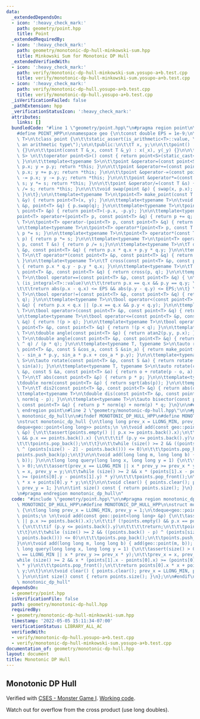 ```yaml
---
data:
  _extendedDependsOn:
  - icon: ':heavy_check_mark:'
    path: geometry/point.hpp
    title: Point
  _extendedRequiredBy:
  - icon: ':heavy_check_mark:'
    path: geometry/monotonic-dp-hull-minkowski-sum.hpp
    title: Minkowski Sum for Monotonic DP Hull
  _extendedVerifiedWith:
  - icon: ':heavy_check_mark:'
    path: verify/monotonic-dp-hull-minkowski-sum.yosupo-a+b.test.cpp
    title: verify/monotonic-dp-hull-minkowski-sum.yosupo-a+b.test.cpp
  - icon: ':heavy_check_mark:'
    path: verify/monotonic-dp-hull.yosupo-a+b.test.cpp
    title: verify/monotonic-dp-hull.yosupo-a+b.test.cpp
  _isVerificationFailed: false
  _pathExtension: hpp
  _verificationStatusIcon: ':heavy_check_mark:'
  attributes:
    links: []
  bundledCode: "#line 1 \"geometry/point.hpp\"\n#pragma region point\n\n#ifndef POINT_HPP\n\
    #define POINT_HPP\n\nnamespace geo {\n\tconst double EPS = 1e-9;\n\n\ttemplate<typename\
    \ T>\n\tclass point {\n\t\tstatic_assert(is_arithmetic<T>::value, \"T must be\
    \ an arithmetic type\");\n\n\tpublic:\n\t\tT x, y;\n\n\t\tpoint() : x(T{}), y(T{})\
    \ {}\n\n\t\tpoint(const T &_x, const T &_y) : x(_x), y(_y) {}\n\n\t\ttemplate<typename\
    \ S> \n\t\toperator point<S>() const { return point<S>(static_cast<S>(x), static_cast<S>(y));\
    \ }\n\n\t\ttemplate<typename S>\n\t\tpoint &operator=(const point<S> &p) { x =\
    \ p.x; y = p.y; return *this; }\n\n\t\tpoint &operator+=(const point &p) { x +=\
    \ p.x; y += p.y; return *this; }\n\n\t\tpoint &operator-=(const point &p) { x\
    \ -= p.x; y -= p.y; return *this; }\n\n\t\tpoint &operator*=(const T &s) { x *=\
    \ s; y *= s; return *this; }\n\n\t\tpoint &operator/=(const T &s) { x /= s; y\
    \ /= s; return *this; }\n\n\t\tvoid swap(point &p) { swap(x, p.x); swap(y, p.y);\
    \ }\n\t};\n\n\ttemplate<typename T>\n\tpoint<T> make_point(const T &x, const T\
    \ &y) { return point<T>(x, y); }\n\n\ttemplate<typename T>\n\tvoid swap(point<T>\
    \ &p, point<T> &q) { p.swap(q); }\n\n\ttemplate<typename T>\n\tpoint<T> operator-(const\
    \ point<T> &p) { return point<T>(-p.x, -p.y); }\n\n\ttemplate<typename T>\n\t\
    point<T> operator+(point<T> p, const point<T> &q) { return p += q; }\n\n\ttemplate<typename\
    \ T>\n\tpoint<T> operator-(point<T> p, const point<T> &q) { return p -= q; }\n\
    \n\ttemplate<typename T>\n\tpoint<T> operator*(point<T> p, const T &s) { return\
    \ p *= s; }\n\n\ttemplate<typename T>\n\tpoint<T> operator*(const T &s, point<T>\
    \ p) { return p *= s; }\n\n\ttemplate<typename T>\n\tpoint<T> operator/(point<T>\
    \ p, const T &s) { return p /= s;}\n\n\ttemplate<typename T>\n\tT dot(const point<T>\
    \ &p, const point<T> &q) { return p.x * q.x + p.y * q.y; }\n\n\ttemplate<typename\
    \ T>\n\tT operator*(const point<T> &p, const point<T> &q) { return dot(p, q);\
    \ }\n\n\ttemplate<typename T>\n\tT cross(const point<T> &p, const point<T> &q)\
    \ { return p.x * q.y - p.y * q.x; }\n\n\ttemplate<typename T>\n\tT operator^(const\
    \ point<T> &p, const point<T> &q) { return cross(p, q); }\n\n\ttemplate<typename\
    \ T>\n\tbool operator==(const point<T> &p, const point<T> &q) { \n\t\tif constexpr\
    \ (is_integral<T>::value)\n\t\t\treturn p.x == q.x && p.y == q.y; \n\t\telse \n\
    \t\t\treturn abs(p.x - q.x) <= EPS && abs(p.y - q.y) <= EPS;\n\t} \n\n\ttemplate<typename\
    \ T>\n\tbool operator!=(const point<T> &p, const point<T> &q) { return !(p ==\
    \ q); }\n\n\ttemplate<typename T>\n\tbool operator<(const point<T> &p, const point<T>\
    \ &q) { return p.x < q.x || (p.x == q.x && p.y < q.y); }\n\n\ttemplate<typename\
    \ T>\n\tbool operator>(const point<T> &p, const point<T> &q) { return q < p; }\n\
    \n\ttemplate<typename T>\n\tbool operator<=(const point<T> &p, const point<T>\
    \ &q) { return !(p > q); }\n\n\ttemplate<typename T>\n\tbool operator>=(const\
    \ point<T> &p, const point<T> &q) { return !(p < q); }\n\n\ttemplate<typename\
    \ T>\n\tdouble angle(const point<T> &p) { return atan2(p.y, p.x); }\n\n\ttemplate<typename\
    \ T>\n\tdouble angle(const point<T> &p, const point<T> &q) { return static_cast<double>(p\
    \ ^ q) / (p * q); }\n\n\ttemplate<typename T, typename S>\n\tauto rotate(const\
    \ point<T> &p, const S &cos_a, const S &sin_a) { return make_point(cos_a * p.x\
    \ - sin_a * p.y, sin_a * p.x + cos_a * p.y); }\n\n\ttemplate<typename T, typename\
    \ S>\n\tauto rotate(const point<T> &p, const S &a) { return rotate(p, cos(a),\
    \ sin(a)); }\n\n\ttemplate<typename T, typename S>\n\tauto rotate(const point<T>\
    \ &p, const S &a, const point<T> &o) { return o + rotate(p - o, a); }\n\n\ttemplate<typename\
    \ T>\n\tT abs(const point<T> &p) { return p * p; }\n\n\ttemplate<typename T>\n\
    \tdouble norm(const point<T> &p) { return sqrt(abs(p)); }\n\n\ttemplate<typename\
    \ T>\n\tT dis2(const point<T> &p, const point<T> &q) { return abs(q - p); }\n\n\
    \ttemplate<typename T>\n\tdouble dis(const point<T> &p, const point<T> &q) { return\
    \ norm(q - p); }\n\n\ttemplate<typename T>\n\tauto bisector(const point<T> &p,\
    \ const point<T> &q) { return p * norm(q) + norm(p) * q; }\n}\n\n#endif\n\n#pragma\
    \ endregion point\n#line 2 \"geometry/monotonic-dp-hull.hpp\"\n\n#pragma region\
    \ monotonic_dp_hull\n\n#ifndef MONOTONIC_DP_HULL_HPP\n#define MONOTONIC_DP_HULL_HPP\n\
    \nstruct monotonic_dp_hull {\n\tlong long prev_x = LLONG_MIN, prev_y = 1;\n\t\
    deque<geo::point<long long>> points;\n \n\tvoid add(const geo::point<long long>\
    \ &p) {\n\t\tassert(points.empty() || p.x >= points.back().x);\n\t\tif (!points.empty()\
    \ && p.x == points.back().x) {\n\t\t\tif (p.y <= points.back().y)\n\t\t\t\treturn;\n\
    \t\t\tpoints.pop_back();\n\t\t}\n\t\twhile (size() >= 2 && ((points.back() - p)\
    \ ^ (points[size() - 2] - points.back())) <= 0)\n\t\t\tpoints.pop_back();\n\t\t\
    points.push_back(p);\n\t}\n\n\tvoid add(long long m, long long b) { add(geo::point(m,\
    \ b)); }\n\n\tlong long query(long long x, long long y = 1) {\n\t\tassert(size()\
    \ > 0);\n\t\tassert(prev_x == LLONG_MIN || x * prev_y >= prev_x * y);\n\t\tprev_x\
    \ = x, prev_y = y;\n\t\twhile (size() >= 2 && x * (points[1].x - points[0].x)\
    \ >= (points[0].y - points[1].y) * y)\n\t\t\tpoints.pop_front();\n\t\treturn points[0].x\
    \ * x + points[0].y * y;\n\t}\n\n\tvoid clear() { points.clear(); prev_x = LLONG_MIN,\
    \ prev_y = 1; }\n\n\tint size() const { return points.size(); }\n};\n\n#endif\n\
    \n#pragma endregion monotonic_dp_hull\n"
  code: "#include \"geometry/point.hpp\"\n\n#pragma region monotonic_dp_hull\n\n#ifndef\
    \ MONOTONIC_DP_HULL_HPP\n#define MONOTONIC_DP_HULL_HPP\n\nstruct monotonic_dp_hull\
    \ {\n\tlong long prev_x = LLONG_MIN, prev_y = 1;\n\tdeque<geo::point<long long>>\
    \ points;\n \n\tvoid add(const geo::point<long long> &p) {\n\t\tassert(points.empty()\
    \ || p.x >= points.back().x);\n\t\tif (!points.empty() && p.x == points.back().x)\
    \ {\n\t\t\tif (p.y <= points.back().y)\n\t\t\t\treturn;\n\t\t\tpoints.pop_back();\n\
    \t\t}\n\t\twhile (size() >= 2 && ((points.back() - p) ^ (points[size() - 2] -\
    \ points.back())) <= 0)\n\t\t\tpoints.pop_back();\n\t\tpoints.push_back(p);\n\t\
    }\n\n\tvoid add(long long m, long long b) { add(geo::point(m, b)); }\n\n\tlong\
    \ long query(long long x, long long y = 1) {\n\t\tassert(size() > 0);\n\t\tassert(prev_x\
    \ == LLONG_MIN || x * prev_y >= prev_x * y);\n\t\tprev_x = x, prev_y = y;\n\t\t\
    while (size() >= 2 && x * (points[1].x - points[0].x) >= (points[0].y - points[1].y)\
    \ * y)\n\t\t\tpoints.pop_front();\n\t\treturn points[0].x * x + points[0].y *\
    \ y;\n\t}\n\n\tvoid clear() { points.clear(); prev_x = LLONG_MIN, prev_y = 1;\
    \ }\n\n\tint size() const { return points.size(); }\n};\n\n#endif\n\n#pragma endregion\
    \ monotonic_dp_hull"
  dependsOn:
  - geometry/point.hpp
  isVerificationFile: false
  path: geometry/monotonic-dp-hull.hpp
  requiredBy:
  - geometry/monotonic-dp-hull-minkowski-sum.hpp
  timestamp: '2022-05-05 15:11:34-07:00'
  verificationStatus: LIBRARY_ALL_AC
  verifiedWith:
  - verify/monotonic-dp-hull.yosupo-a+b.test.cpp
  - verify/monotonic-dp-hull-minkowski-sum.yosupo-a+b.test.cpp
documentation_of: geometry/monotonic-dp-hull.hpp
layout: document
title: Monotonic DP Hull
---
```


## Monotonic DP Hull

Verified with [CSES - Monster Game I](https://cses.fi/problemset/task/2084/). [Working code](https://cses.fi/paste/9d47222cb4a2db1f3a24a7/).

Watch out for overflow from the cross product (use long doubles).
